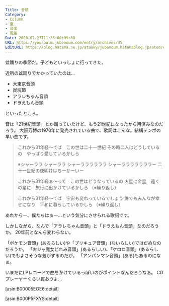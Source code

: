 ```yaml
---
Title: 音頭
Category:
- Column
- 夏
- 音楽
- 風俗
Date: 2008-07-27T11:35:00+09:00
URL: https://yourpalm.jubenoum.com/entry/archives/45
EditURL: https://blog.hatena.ne.jp/atauky/jubenoum.hatenablog.jp/atom/entry/6653458415120884024
---
```


盆踊りの季節だ。子どもといっしょに行ってきた。

近所の盆踊りでかかっていたのは...
<ul>
	<li>大東京音頭</li>
	<li>炭坑節</li>
	<li>アラレちゃん音頭</li>
	<li>ドラえもん音頭</li>
</ul>


といったところ。

昔は「21世紀音頭」とか踊っていたけど、もう21世紀になったから用済みなのだろう。
大阪万博の1970年に発売されている曲で、歌詞はこんな。結構テンポの早い曲です。
<blockquote>これから31年経～てば　この世は二十一世紀
その時二人はどうしているの　やっぱり愛しているかしら

※シャーララ シャーララ シャーララララララ シャーラララララララー
二十一世紀の夜明けはちーかーいー

これから31年経ぁ～って　この世はどうなっているの
火星に金星　遠くの星に　旅行に出かけているかしら
（※繰り返し）

これから31年経～てば　宇宙も変わっているでしょう
誰でもみんなが幸せになり　平和に暮らしているかしら
（※繰り返し）</blockquote>
あれからー、僕たちはぁー...という気分にさせられる歌詞です。

しかしながら、なんで「アラレちゃん音頭」と「ドラえもん音頭」なのだろうか。
20年前となんら変わらない。

「ポケモン音頭」(あるらしい)や「プリキュア音頭」(ないらしい)ではだめなのだろうか。
「おジャ魔女どれみ音頭」(あるらしい)、「ケロロ音頭」(あるらしい)でもよさそうな気がするのだが。
「アンパンマン音頭」(ある)もあるのになぁ。

いまだにLPレコードで曲をかけているっぽいのがポイントなんだろうなぁ。
CDプレーヤーくらい買おうよ...


[asin:B00005EOE6:detail]

[asin:B000P5FXYS:detail]

